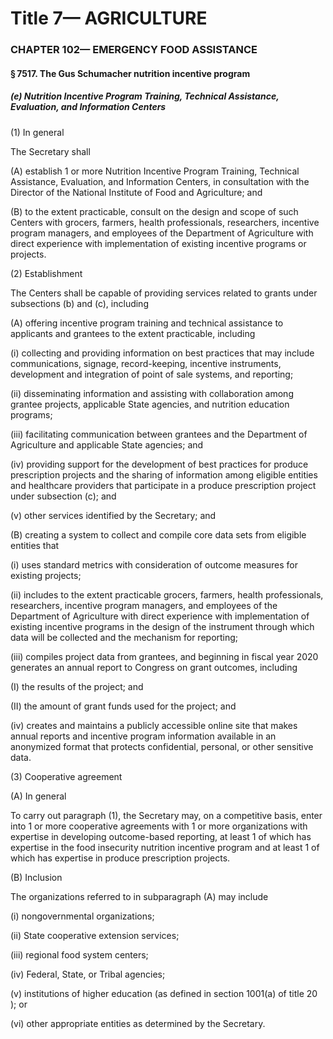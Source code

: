
# Title 7— AGRICULTURE
### CHAPTER 102— EMERGENCY FOOD ASSISTANCE
#### § 7517. The Gus Schumacher nutrition incentive program
##### (e) Nutrition Incentive Program Training, Technical Assistance, Evaluation, and Information Centers

(1) In general

The Secretary shall

(A) establish 1 or more Nutrition Incentive Program Training, Technical Assistance, Evaluation, and Information Centers, in consultation with the Director of the National Institute of Food and Agriculture; and

(B) to the extent practicable, consult on the design and scope of such Centers with grocers, farmers, health professionals, researchers, incentive program managers, and employees of the Department of Agriculture with direct experience with implementation of existing incentive programs or projects.

(2) Establishment

The Centers shall be capable of providing services related to grants under subsections (b) and (c), including

(A) offering incentive program training and technical assistance to applicants and grantees to the extent practicable, including

(i) collecting and providing information on best practices that may include communications, signage, record-keeping, incentive instruments, development and integration of point of sale systems, and reporting;

(ii) disseminating information and assisting with collaboration among grantee projects, applicable State agencies, and nutrition education programs;

(iii) facilitating communication between grantees and the Department of Agriculture and applicable State agencies; and

(iv) providing support for the development of best practices for produce prescription projects and the sharing of information among eligible entities and healthcare providers that participate in a produce prescription project under subsection (c); and

(v) other services identified by the Secretary; and

(B) creating a system to collect and compile core data sets from eligible entities that

(i) uses standard metrics with consideration of outcome measures for existing projects;

(ii) includes to the extent practicable grocers, farmers, health professionals, researchers, incentive program managers, and employees of the Department of Agriculture with direct experience with implementation of existing incentive programs in the design of the instrument through which data will be collected and the mechanism for reporting;

(iii) compiles project data from grantees, and beginning in fiscal year 2020 generates an annual report to Congress on grant outcomes, including

(I) the results of the project; and

(II) the amount of grant funds used for the project; and

(iv) creates and maintains a publicly accessible online site that makes annual reports and incentive program information available in an anonymized format that protects confidential, personal, or other sensitive data.

(3) Cooperative agreement

(A) In general

To carry out paragraph (1), the Secretary may, on a competitive basis, enter into 1 or more cooperative agreements with 1 or more organizations with expertise in developing outcome-based reporting, at least 1 of which has expertise in the food insecurity nutrition incentive program and at least 1 of which has expertise in produce prescription projects.

(B) Inclusion

The organizations referred to in subparagraph (A) may include

(i) nongovernmental organizations;

(ii) State cooperative extension services;

(iii) regional food system centers;

(iv) Federal, State, or Tribal agencies;

(v) institutions of higher education (as defined in section 1001(a) of title 20 ); or

(vi) other appropriate entities as determined by the Secretary.
